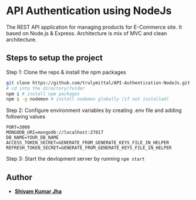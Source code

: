 # API Authentication using NodeJs

The REST API application for managing products for E-Commerce site. It based on Node.js & Express. Architecture is mix of MVC and clean architecture.

## Steps to setup the project

Step 1: Clone the repo & install the npm packages

```bash
git clone https://github.com/trulymittal/API-Authentication-NodeJs.git   # clone the repository
# cd into the directory/folder
npm i # install npm packages
npm i -g nodemon # install nodemon globally (if not installed)
```

Step 2: Configure environment variables by creating .env file and adding following values

```
PORT=3000
MONGODB_URI=mongodb://localhost:27017
DB_NAME=YOUR_DB_NAME
ACCESS_TOKEN_SECRET=GENERATE_FROM_GENERATE_KEYS_FILE_IN_HELPER
REFRESH_TOKEN_SECRET=GENERATE_FROM_GENERATE_KEYS_FILE_IN_HELPER
```

Step 3: Start the devlopment server by running `npm start`

## Author

- [**Shivam Kumar Jha**](https://github.com/shivamkj)

